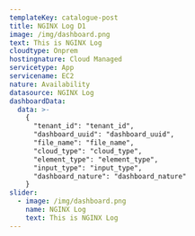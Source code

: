 ```yaml
---
templateKey: catalogue-post
title: NGINX Log D1
image: /img/dashboard.png
text: This is NGINX Log
cloudtype: Onprem
hostingnature: Cloud Managed
servicetype: App
servicename: EC2
nature: Availability
datasource: NGINX Log
dashboardData:
  data: >-
    {
      "tenant_id": "tenant_id",
      "dashboard_uuid": "dashboard_uuid",
      "file_name": "file_name",
      "cloud_type": "cloud_type",
      "element_type": "element_type",
      "input_type": "input_type",
      "dashboard_nature": "dashboard_nature"
    }
slider:
  - image: /img/dashboard.png
    name: NGINX Log
    text: This is NGINX Log
---
```

